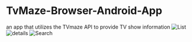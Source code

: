 # TvMaze-Browser-Android-App
an app that utilizes the TVmaze API to provide TV show information
![List](https://github.com/user-attachments/assets/ffb466a6-8460-4217-a42f-52a29b704c22)
![details](https://github.com/user-attachments/assets/41230418-8caf-423d-ae15-58491e0700e5)
![Search](https://github.com/user-attachments/assets/9a603864-72cc-4fde-b3f0-7092e0474dfa)
